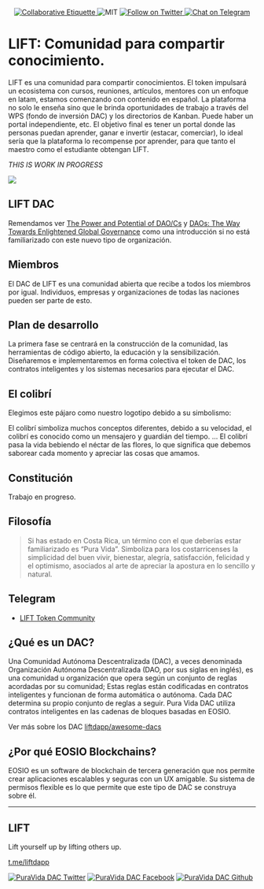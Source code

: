 <p align="center">
	</a>
	<a href="https://git.io/col">
		<img src="https://img.shields.io/badge/%E2%9C%93-collaborative_etiquette-brightgreen.svg" alt="Collaborative Etiquette">
	</a>
	<img src="https://img.shields.io/dub/l/vibe-d.svg" alt="MIT" />
	<a href="https://twitter.com/intent/follow?screen_name=liftdapp">
	<img src="https://img.shields.io/twitter/follow/liftdapp.svg?style=social&logo=twitter" alt="Follow on Twitter" />
	</a>
	<a href="https://t.me/liftdapp">
		<img src="https://img.shields.io/badge/-Chat%20on%20Telegram-blue?style=social&logo=telegram" alt="Chat on Telegram">
	</a>
</p>

# LIFT: Comunidad para compartir conocimiento.

LIFT es una comunidad para compartir conocimientos. El token impulsará un ecosistema con cursos, reuniones, artículos, mentores con un enfoque en latam, estamos comenzando con contenido en español. La plataforma no solo le enseña sino que le brinda oportunidades de trabajo a través del WPS (fondo de inversión DAC) y los directorios de Kanban. Puede haber un portal independiente, etc. El objetivo final es tener un portal donde las personas puedan aprender, ganar e invertir (estacar, comerciar), lo ideal sería que la plataforma lo recompense por aprender, para que tanto el maestro como el estudiante obtengan LIFT.


_THIS IS WORK IN PROGRESS_

![](https://cdn-std.droplr.net/files/acc_635251/R8St9m)


## LIFT DAC

Remendamos ver [The Power and Potential of DAO/Cs](https://www.youtube.com/watch?v=Wf5gfjMfiHA) y [DAOs: The Way Towards Enlightened Global Governance](https://www.youtube.com/watch?v=G1K4M6iCSyE) como una introducción si no está familiarizado con este nuevo tipo de organización.

## Miembros

El DAC de LIFT es una comunidad abierta que recibe a todos los miembros por igual.
Individuos, empresas y organizaciones de todas las naciones pueden ser parte de esto.

## Plan de desarrollo

La primera fase se centrará en la construcción de la comunidad, las herramientas de código abierto, la educación y la sensibilización. Diseñaremos e implementaremos en forma colectiva el token de DAC, los contratos inteligentes y los sistemas necesarios para ejecutar el DAC. 

## El colibrí

Elegimos este pájaro como nuestro logotipo debido a su simbolismo:

El colibrí simboliza muchos conceptos diferentes, debido a su velocidad, el colibrí es conocido como un mensajero y guardián del tiempo. ... El colibrí pasa la vida bebiendo el néctar de las flores, lo que significa que debemos saborear cada momento y apreciar las cosas que amamos.

## Constitución

Trabajo en progreso.   

## Filosofía

> Si has estado en Costa Rica, un término con el que deberías estar familiarizado es “Pura Vida”. Simboliza para los costarricenses la simplicidad del buen vivir, bienestar, alegría, satisfacción, felicidad y el optimismo, asociados al arte de apreciar la apostura en lo sencillo y natural.

## Telegram

- [LIFT Token Community](https://t.me/liftdapp)  

## ¿Qué es un DAC?

Una Comunidad Autónoma Descentralizada (DAC), a veces denominada Organización Autónoma Descentralizada (DAO, por sus siglas en inglés), es una comunidad u organización que opera según un conjunto de reglas acordadas por su comunidad; Estas reglas están codificadas en contratos inteligentes y funcionan de forma automática o autónoma. Cada DAC determina su propio conjunto de reglas a seguir. Pura Vida DAC utiliza contratos inteligentes en las cadenas de bloques basadas en EOSIO.

Ver más sobre los DAC <a href="https://github.com/liftdapp/awesome-dacs">liftdapp/awesome-dacs</a>

## ¿Por qué EOSIO Blockchains?

EOSIO es un software de blockchain de tercera generación que nos permite crear aplicaciones escalables y seguras con un UX amigable. Su sistema de permisos flexible es lo que permite que este tipo de DAC se construya sobre él.


---

## LIFT

Lift yourself up by lifting others up.

[t.me/liftdapp](t.me/liftdapp)  

<!-- Please don't remove this: Grab your social icons from https://github.com/carlsednaoui/gitsocial -->

<!-- display the social media buttons in your README -->

[![PuraVida DAC Twitter][1.1]][1]
[![PuraVida DAC Facebook][2.1]][2]
[![PuraVida DAC Github][3.1]][3]

<!-- links to social media icons -->
<!-- no need to change these -->

<!-- icons with padding -->

[1.1]: http://i.imgur.com/tXSoThF.png (twitter icon with padding)
[2.1]: http://i.imgur.com/P3YfQoD.png (facebook icon with padding)
[3.1]: http://i.imgur.com/0o48UoR.png (github icon with padding)

<!-- icons without padding -->

[1.2]: http://i.imgur.com/wWzX9uB.png (twitter icon without padding)
[2.2]: http://i.imgur.com/fep1WsG.png (facebook icon without padding)
[3.2]: http://i.imgur.com/9I6NRUm.png (github icon without padding)


<!-- links to your social media accounts -->
<!-- update these accordingly -->

[1]: http://www.twitter.com/liftdapp
[2]: http://fb.me/liftdapp
[3]: http://www.github.com/liftdapp

<!-- Please don't remove this: Grab your social icons from https://github.com/carlsednaoui/gitsocial -->


